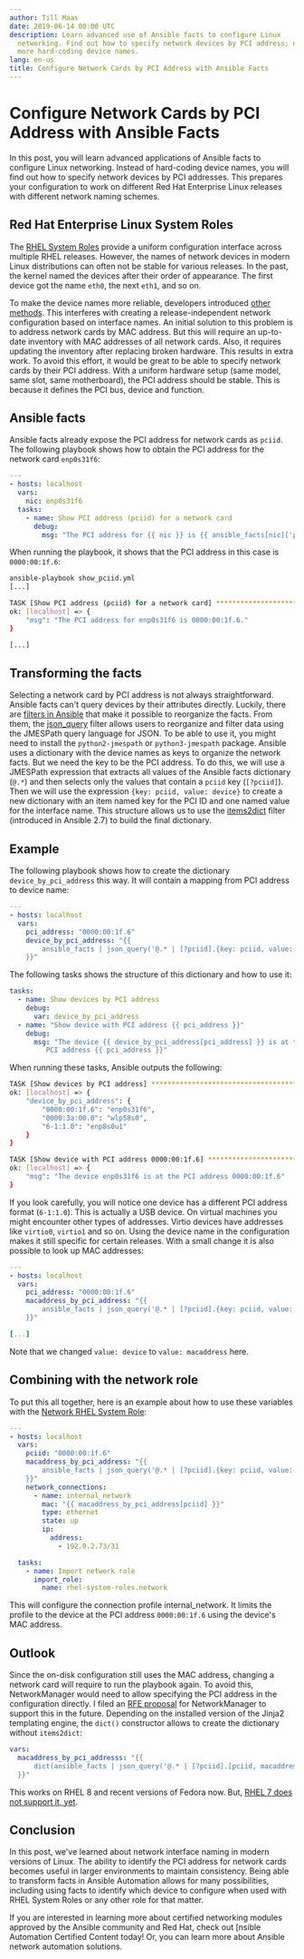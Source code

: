 ```yaml
---
author: Till Maas
date: 2019-06-14 00:00 UTC
description: Learn advanced use of Ansible facts to configure Linux
  networking. Find out how to specify network devices by PCI address; no
  more hard-coding device names.
lang: en-us
title: Configure Network Cards by PCI Address with Ansible Facts
---
```


# Configure Network Cards by PCI Address with Ansible Facts

In this post, you will learn advanced applications of Ansible facts to
configure Linux networking. Instead of hard-coding device names, you
will find out how to specify network devices by PCI addresses. This
prepares your configuration to work on different Red Hat Enterprise
Linux releases with different network naming schemes.

## Red Hat Enterprise Linux System Roles

The [RHEL System Roles](https://access.redhat.com/articles/3050101)
provide a uniform configuration interface across multiple RHEL releases.
However, the names of network devices in modern Linux distributions can
often not be stable for various releases. In the past, the kernel named
the devices after their order of appearance. The first device got the
name `eth0`, the next `eth1`, and so on.

To make the device names more reliable, developers introduced
[other methods](https://access.redhat.com/documentation/en-us/red_hat_enterprise_linux/7/html/networking_guide/ch-consistent_network_device_naming).
This interferes with creating a release-independent network
configuration based on interface names. An initial solution to this
problem is to address network cards by MAC address. But this will
require an up-to-date inventory with MAC addresses of all network cards.
Also, it requires updating the inventory after replacing broken
hardware. This results in extra work. To avoid this effort, it would be
great to be able to specify network cards by their PCI address. With a
uniform hardware setup (same model, same slot, same motherboard), the
PCI address should be stable. This is because it defines the PCI bus,
device and function.

## Ansible facts

Ansible facts already expose the PCI address for network cards as `pciid`.
The following playbook shows how to obtain the PCI address for the network card `enp0s31f6`:

```yaml
---
- hosts: localhost
  vars:
    nic: enp0s31f6
  tasks:
    - name: Show PCI address (pciid) for a network card
      debug:
        msg: "The PCI address for {{ nic }} is {{ ansible_facts[nic]['pciid'] }}."
```

When running the playbook, it shows that the PCI address in this case is `0000:00:1f.6`:

```bash
ansible-playbook show_pciid.yml
[...]

TASK [Show PCI address (pciid) for a network card] **************************
ok: [localhost] => {
    "msg": "The PCI address for enp0s31f6 is 0000:00:1f.6."
}

[...]
```

## Transforming the facts

Selecting a network card by PCI address is not always straightforward.
Ansible facts can't query devices by their attributes directly. Luckily,
there are [filters in Ansible](https://docs.ansible.com/ansible/latest/user_guide/playbooks_filters.html)
that make it possible to reorganize the facts. From them, the
[json_query](https://docs.ansible.com/ansible/latest/user_guide/playbooks_filters.html#json-query-filter)
filter allows users to reorganize and filter data using the JMESPath
query language for JSON. To be able to use it, you might need to install
the `python2-jmespath` or `python3-jmespath` package.
Ansible uses a dictionary with the device names as keys to organize the
network facts. But we need the key to be the PCI address. To do this, we
will use a JMESPath expression that extracts all values of the Ansible
facts dictionary (`@.*`)
and then selects only the values that contain a
`pciid` key (`[?pciid]`). Then we will
use the expression `{key: pciid, value: device}` to create a new
dictionary with an item named key for the PCI ID and one named value for
the interface name. This structure allows us to use the
[items2dict](https://docs.ansible.com/ansible/latest/user_guide/playbooks_filters.html#items2dict-filter)
filter (introduced in Ansible 2.7) to build the final dictionary.

## Example

The following playbook shows how to create the dictionary
`device_by_pci_address` this
way. It will contain a mapping from PCI address to device name:

```yaml
---
- hosts: localhost
  vars:
    pci_address: "0000:00:1f.6"
    device_by_pci_address: "{{
        ansible_facts | json_query('@.* | [?pciid].{key: pciid, value: device}') | items2dict
    }}"
```

The following tasks shows the structure of this dictionary and how to use it:

```yaml
tasks:
  - name: Show devices by PCI address
    debug:
      var: device_by_pci_address
  - name: "Show device with PCI address {{ pci_address }}"
    debug:
      msg: "The device {{ device_by_pci_address[pci_address] }} is at the
         PCI address {{ pci_address }}"
```

When running these tasks, Ansible outputs the following:

```bash
TASK [Show devices by PCI address] *****************************************
ok: [localhost] => {
    "device_by_pci_address": {
        "0000:00:1f.6": "enp0s31f6",
        "0000:3a:00.0": "wlp58s0",
        "6-1:1.0": "enp8s0u1"
    }
}

TASK [Show device with PCI address 0000:00:1f.6] ***************************
ok: [localhost] => {
    "msg": "The device enp0s31f6 is at the PCI address 0000:00:1f.6"
}
```

If you look carefully, you will notice one device has a different PCI address format (`6-1:1.0`).
This is actually a USB device. On virtual machines you might encounter other types of addresses.
Virtio devices have addresses like `virtio0`, `virtio1` and so on.
Using the device name in the configuration makes it still specific for certain releases.
With a small change it is also possible to look up MAC addresses:

```yaml
---
- hosts: localhost
  vars:
    pci_address: "0000:00:1f.6"
    macaddress_by_pci_address: "{{
        ansible_facts | json_query('@.* | [?pciid].{key: pciid, value: macaddress}') | items2dict
    }}"

[...]
```

Note that we changed `value: device` to `value: macaddress` here.

## Combining with the network role

To put this all together, here is an example about how to use these
variables with the [Network RHEL System Role](https://github.com/linux-system-roles/network):

```yaml
---
- hosts: localhost
  vars:
    pciid: "0000:00:1f.6"
    macaddress_by_pci_address: "{{
        ansible_facts | json_query('@.* | [?pciid].{key: pciid, value: macaddress}') | items2dict
    }}"
    network_connections:
      - name: internal_network
        mac: "{{ macaddress_by_pci_address[pciid] }}"
        type: ethernet
        state: up
        ip:
          address:
            - 192.0.2.73/31

  tasks:
    - name: Import network role
      import_role:
        name: rhel-system-roles.network
```

This will configure the connection profile internal_network. It limits
the profile to the device at the PCI address
`0000:00:1f.6` using the device's MAC address.

## Outlook

Since the on-disk configuration still uses the MAC address, changing a
network card will require to run the playbook again. To avoid this,
NetworkManager would need to allow specifying the PCI address in the
configuration directly. I filed an [RFE proposal](https://bugzilla.redhat.com/show_bug.cgi?id=1673321) for
NetworkManager to support this in the future. Depending on the installed
version of the Jinja2 templating engine, the
`dict()` constructor allows
to create the dictionary without
`items2dict`:

```yaml
vars:
  macaddress_by_pci_addresss: "{{
      dict(ansible_facts | json_query('@.* | [?pciid].[pciid, macaddress]'))
  }}"
```

This works on RHEL 8 and recent versions of Fedora now.
But, [RHEL 7 does not support it, yet](https://bugzilla.redhat.com/show_bug.cgi?id=1697237).

## Conclusion

In this post, we've learned about network interface naming in modern
versions of Linux. The ability to identify the PCI address for network
cards becomes useful in larger environments to maintain consistency.
Being able to transform facts in Ansible Automation allows for many
possibilities, including using facts to identify which device to
configure when used with RHEL System Roles or any other role for that
matter.

If you are interested in learning more about certified networking
modules approved by the Ansible community and Red Hat, check
out [nsible Automation Certified Content today! Or, you can learn
more about Ansible network automation solutions. 

